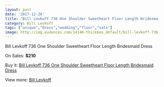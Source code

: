 ```yaml
---
layout: post
date: '2017-12-26'
title: "Bill Levkoff 736 One Shoulder Sweetheart Floor Length Bridesmaid Dress"
category: Bill Levkoff
tags: ["unique","dress","wedding","floor","sale"]
image: http://img.eudances.com/14146-thickbox_default/bill-levkoff-736-one-shoulder-sweetheart-floor-length-bridesmaid-dress.jpg
---
```

Bill Levkoff 736 One Shoulder Sweetheart Floor Length Bridesmaid Dress

On Sales: **$210**
<a href="https://www.eudances.com/en/bill-levkoff/4245-bill-levkoff-736-one-shoulder-sweetheart-floor-length-bridesmaid-dress.html"><amp-img layout="responsive" width="600" height="600" src="//img.eudances.com/14146-thickbox_default/bill-levkoff-736-one-shoulder-sweetheart-floor-length-bridesmaid-dress.jpg" alt="Bill Levkoff 736 One Shoulder Sweetheart Floor Length Bridesmaid Dress 0" /></a>
<a href="https://www.eudances.com/en/bill-levkoff/4245-bill-levkoff-736-one-shoulder-sweetheart-floor-length-bridesmaid-dress.html"><amp-img layout="responsive" width="600" height="600" src="//img.eudances.com/14149-thickbox_default/bill-levkoff-736-one-shoulder-sweetheart-floor-length-bridesmaid-dress.jpg" alt="Bill Levkoff 736 One Shoulder Sweetheart Floor Length Bridesmaid Dress 1" /></a>
<a href="https://www.eudances.com/en/bill-levkoff/4245-bill-levkoff-736-one-shoulder-sweetheart-floor-length-bridesmaid-dress.html"><amp-img layout="responsive" width="600" height="600" src="//img.eudances.com/14148-thickbox_default/bill-levkoff-736-one-shoulder-sweetheart-floor-length-bridesmaid-dress.jpg" alt="Bill Levkoff 736 One Shoulder Sweetheart Floor Length Bridesmaid Dress 2" /></a>
<a href="https://www.eudances.com/en/bill-levkoff/4245-bill-levkoff-736-one-shoulder-sweetheart-floor-length-bridesmaid-dress.html"><amp-img layout="responsive" width="600" height="600" src="//img.eudances.com/14147-thickbox_default/bill-levkoff-736-one-shoulder-sweetheart-floor-length-bridesmaid-dress.jpg" alt="Bill Levkoff 736 One Shoulder Sweetheart Floor Length Bridesmaid Dress 3" /></a>

Buy it: [Bill Levkoff 736 One Shoulder Sweetheart Floor Length Bridesmaid Dress](https://www.eudances.com/en/bill-levkoff/4245-bill-levkoff-736-one-shoulder-sweetheart-floor-length-bridesmaid-dress.html "Bill Levkoff 736 One Shoulder Sweetheart Floor Length Bridesmaid Dress")

View more: [Bill Levkoff](https://www.eudances.com/en/57-bill-levkoff "Bill Levkoff")
